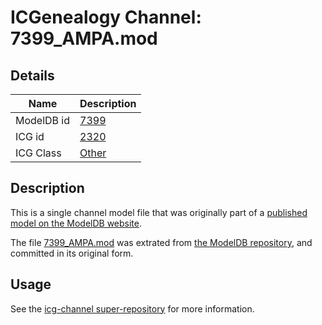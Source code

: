# ICGenealogy Channel: 7399\_AMPA.mod

## Details

Name | Description
---- | -----------
ModelDB id | [7399](http://senselab.med.yale.edu/ModelDB/ShowModel.cshtml?model=7399)
ICG id | [2320](http://icg.neurotheory.ox.ac.uk/channels/other/2320)
ICG Class | [Other](http://icg.neurotheory.ox.ac.uk/channels/other)

## Description

This is a single channel model file that was originally part of a [published model on the ModelDB website](http://senselab.med.yale.edu/mModelDB/ShowModel.cshtml?model=7399).

The file [7399\_AMPA.mod](7399_AMPA.mod) was extrated from [the ModelDB repository](http://senselab.med.yale.edu/ModelDB/ShowModel.cshtml?model=7399), and committed in its original form.

## Usage

See the [icg-channel super-repository](https://github.com/icgenealogy/icg-channels) for more information.